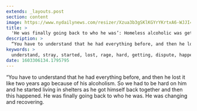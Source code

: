 ```yaml
--- 
extends: _layouts.post 
section: content 
image: https://www.nydailynews.com/resizer/Xzua3b3gSKlKGYrYKrtxA6-WJJI=/1200x0/top/cloudfront-us-east-1.images.arcpublishing.com/tronc/IIUSKGJFXNDZTJNIQVPFSKEO6A.JPG 
title: > 
  'He was finally going back to who he was’: Homeless alcoholic was getting his life back together before he was killed by stray bullet during Brooklyn road rage dispute 
description: > 
  “You have to understand that he had everything before, and then he lost it like two years ago because of his alcoholism.So we had to be hard on him and he started living in shelters as he got himself back together and then this happened.He was finally going back to who he was.He was changing and recovering. 
keywords: > 
  understand, stray, started, lost, rage, hard, getting, dispute, happened, life, living, recovering, finally, homeless, road, shelters, killed, going 
date: 1603306134.1795795 
--- 
```

<div><p class=""> &#8220;You have to understand that he had everything before, and then he lost it like two years ago because of his alcoholism. So we had to be hard on him and he started living in shelters as he got himself back together and then this happened. He was finally going back to who he was. He was changing and recovering.</p> </div>